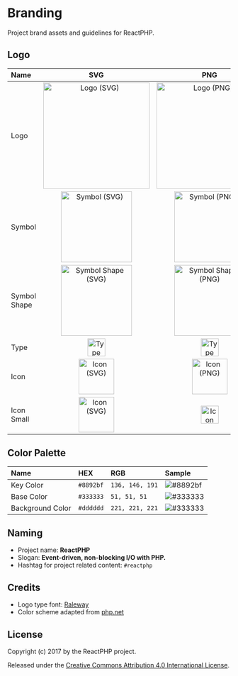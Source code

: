 Branding
========

Project brand assets and guidelines for ReactPHP.

Logo
----

| Name         | SVG                                                                                                                                                             | PNG                                                                                                                                                             |
|:-------------|:---------------------------------------------------------------------------------------------------------------------------------------------------------------:|:---------------------------------------------------------------------------------------------------------------------------------------------------------------:|
| Logo         | <a href="reactphp-logo.svg"><img src="https://rawgit.com/reactphp/branding/master/reactphp-logo.svg" alt="Logo (SVG)" height="240"></a>                         | <a href="reactphp-logo.png"><img src="https://rawgit.com/reactphp/branding/master/reactphp-logo.png" alt="Logo (PNG)" height="240"></a>                         |
| Symbol       | <a href="reactphp-symbol.svg"><img src="https://rawgit.com/reactphp/branding/master/reactphp-symbol.svg" alt="Symbol (SVG)" height="160"></a>                   | <a href="reactphp-symbol.png"><img src="https://rawgit.com/reactphp/branding/master/reactphp-symbol.png" alt="Symbol (PNG)" height="160"></a>                   |
| Symbol Shape | <a href="reactphp-symbol-shape.svg"><img src="https://rawgit.com/reactphp/branding/master/reactphp-symbol-shape.svg" alt="Symbol Shape (SVG)" height="160"></a> | <a href="reactphp-symbol-shape.png"><img src="https://rawgit.com/reactphp/branding/master/reactphp-symbol-shape.png" alt="Symbol Shape (PNG)" height="160"></a> |
| Type         | <a href="reactphp-type.svg"><img src="https://rawgit.com/reactphp/branding/master/reactphp-type.svg" alt="Type (SVG)" height="40"></a>                          | <a href="reactphp-type.png"><img src="https://rawgit.com/reactphp/branding/master/reactphp-type.png" alt="Type (PNG)" height="40"></a>                          |
| Icon         | <a href="reactphp-icon.svg"><img src="https://rawgit.com/reactphp/branding/master/reactphp-icon.svg" alt="Icon (SVG)" height="80"></a>                          | <a href="reactphp-icon.png"><img src="https://rawgit.com/reactphp/branding/master/reactphp-icon.png" alt="Icon (PNG)" height="80"></a>                          |
| Icon Small   | <a href="reactphp-icon-small.svg"><img src="https://rawgit.com/reactphp/branding/master/reactphp-icon-small.svg" alt="Icon (SVG)" height="80"></a>              | <a href="reactphp-icon-small.png"><img src="https://rawgit.com/reactphp/branding/master/reactphp-icon-small.png" alt="Icon (PNG)" height="40"></a>              |

Color Palette
-------------

| Name             | HEX       | RGB             | Sample                                               |
|:-----------------|:----------|:----------------|:-----------------------------------------------------|
| Key Color        | `#8892bf` | `136, 146, 191` | ![#8892bf](http://placehold.it/300x30/8892bf/8892bf) |
| Base Color       | `#333333` | `51, 51, 51`    | ![#333333](http://placehold.it/300x30/333333/333333) |
| Background Color | `#dddddd` | `221, 221, 221` | ![#333333](http://placehold.it/300x30/dddddd/dddddd) |

Naming
------

* Project name: **ReactPHP**
* Slogan: **Event-driven, non-blocking I/O with PHP.**
* Hashtag for project related content: `#reactphp`

Credits
-------

* Logo type font: [Raleway](https://github.com/impallari/Raleway/)
* Color scheme adapted from [php.net](https://php.net)

License
-------

Copyright (c) 2017 by the ReactPHP project.

Released under the [Creative Commons Attribution 4.0 International License](http://creativecommons.org/licenses/by/4.0/).
